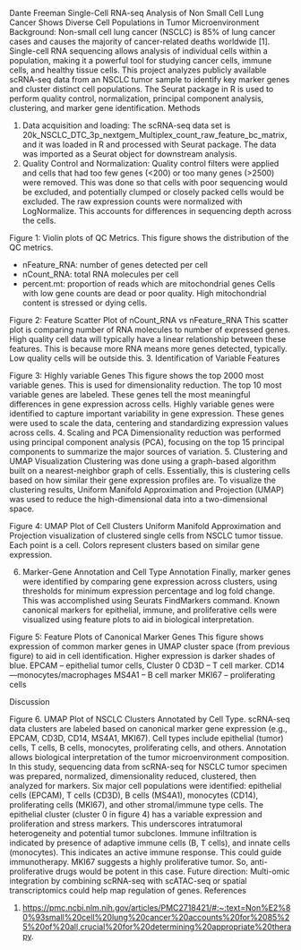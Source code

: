 Dante Freeman
Single-Cell RNA-seq Analysis of Non Small Cell Lung Cancer Shows Diverse Cell Populations in Tumor Microenvironment
Background:
Non-small cell lung cancer (NSCLC) is 85% of lung cancer cases and causes the majority of cancer-related deaths worldwide [1]. Single-cell RNA sequencing allows analysis of individual cells within a population, making it a powerful tool for studying cancer cells, immune cells, and healthy tissue cells.
This project analyzes publicly available scRNA-seq data from an NSCLC tumor sample to identify key marker genes and cluster distinct cell populations. The Seurat package in R is used to perform quality control, normalization, principal component analysis, clustering, and marker gene identification.
Methods
1.	Data acquisition and loading:
The scRNA-seq data set is 20k_NSCLC_DTC_3p_nextgem_Multiplex_count_raw_feature_bc_matrix, and it was loaded in R and processed with Seurat package. The data was imported as a Seurat object for downstream analysis.
2.	Quality Control and Normalization:
Quality control filters were applied and cells that had too few genes (<200) or too many genes (>2500) were removed. This was done so that cells with poor sequencing would be excluded, and potentially clumped or closely packed cells would be excluded.
The raw expression counts were normalized with LogNormalize. This accounts for differences in sequencing depth across the cells. 

 
Figure 1: Violin plots of QC Metrics. This figure shows the distribution of the QC metrics.
-	nFeature_RNA: number of genes detected per cell
-	nCount_RNA: total RNA molecules per cell
-	percent.mt: proportion of reads which are mitochondrial genes
Cells with low gene counts are dead or poor quality. High mitochondrial content is stressed or dying cells. 

 
Figure 2: Feature Scatter Plot of nCount_RNA vs nFeature_RNA
This scatter plot is comparing number of RNA molecules to number of expressed genes. High quality cell data will typically have a linear relationship between these features. This is because more RNA means more genes detected, typically. Low quality cells will be outside this.
3.	Identification of Variable Features
 
Figure 3: Highly variable Genes
This figure shows the top 2000 most variable genes. This is used for dimensionality reduction. The top 10 most variable genes are labeled. These genes tell the most meaningful differences in gene expression across cells. 
Highly variable genes were identified to capture important variability in gene expression. These genes were used to scale the data, centering and standardizing expression values across cells. 
4.	Scaling and PCA
Dimensionality reduction was performed using principal component analysis (PCA), focusing on the top 15 principal components to summarize the major sources of variation.
5.	Clustering and UMAP Visualization
Clustering was done using a graph-based algorithm built on a nearest-neighbor graph of cells. Essentially, this is clustering cells based on how similar their gene expression profiles are. To visualize the clustering results, Uniform Manifold Approximation and Projection (UMAP) was used to reduce the high-dimensional data into a two-dimensional space.
 
Figure 4: UMAP Plot of Cell Clusters
Uniform Manifold Approximation and Projection visualization of clustered single cells from NSCLC tumor tissue. Each point is a cell. Colors represent clusters based on similar gene expression.

6.	Marker-Gene Annotation and Cell Type Annotation
Finally, marker genes were identified by comparing gene expression across clusters, using thresholds for minimum expression percentage and log fold change. This was accomplished using Seurats FindMarkers command. Known canonical markers for epithelial, immune, and proliferative cells were visualized using feature plots to aid in biological interpretation.

 
Figure 5: Feature Plots of Canonical Marker Genes
This figure shows expression of common marker genes in UMAP cluster space (from previous figure) to aid in cell identification. Higher expression is darker shades of blue.
EPCAM – epithelial tumor cells, Cluster 0
CD3D – T cell marker.
CD14—monocytes/macrophages
MS4A1 – B cell marker
MKI67 – proliferating cells

Discussion
 
Figure 6. UMAP Plot of NSCLC Clusters Annotated by Cell Type.
scRNA-seq data clusters are labeled based on canonical marker gene expression (e.g., EPCAM, CD3D, CD14, MS4A1, MKI67). Cell types include epithelial (tumor) cells, T cells, B cells, monocytes, proliferating cells, and others. Annotation allows biological interpretation of the tumor microenvironment composition.
In this study, sequencing data from scRNA-seq for NSCLC tumor specimen was prepared, normalized, dimensionality reduced, clustered, then analyzed for markers. Six major cell populations were identified: epithelial cells (EPCAM), T cells (CD3D), B cells (MS4A1), monocytes (CD14), proliferating cells (MKI67), and other stromal/immune type cells.
The epithelial cluster (cluster 0 in figure 4) has a variable expression and proliferation and stress markers. This underscores intratumoral heterogeneity and potential tumor subclones.
Immune infiltration is indicated by presence of adaptive immune cells (B, T cells), and innate cells (monocytes). This indicates an active immune response. This could guide immunotherapy.
MKI67 suggests a highly proliferative tumor. So, anti-proliferative drugs would be potent in this case.
Future direction:
Multi-omic integration by combining scRNA-seq with scATAC-seq or spatial transcriptomics could help map regulation of genes.
References
1)	https://pmc.ncbi.nlm.nih.gov/articles/PMC2718421/#:~:text=Non%E2%80%93small%20cell%20lung%20cancer%20accounts%20for%2085%25%20of%20all,crucial%20for%20determining%20appropriate%20therapy.
